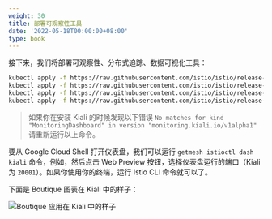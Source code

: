 ```yaml
---
weight: 30
title: 部署可观察性工具
date: '2022-05-18T00:00:00+08:00'
type: book
---
```


接下来，我们将部署可观察性、分布式追踪、数据可视化工具：

```bash
kubectl apply -f https://raw.githubusercontent.com/istio/istio/release-1.10/samples/addons/prometheus.yaml
kubectl apply -f https://raw.githubusercontent.com/istio/istio/release-1.10/samples/addons/grafana.yaml
kubectl apply -f https://raw.githubusercontent.com/istio/istio/release-1.10/samples/addons/kiali.yaml
kubectl apply -f https://raw.githubusercontent.com/istio/istio/release-1.10/samples/addons/extras/zipkin.yaml
```

>如果你在安装 Kiali 的时候发现以下错误 `No matches for kind "MonitoringDashboard" in version "monitoring.kiali.io/v1alpha1"` 请重新运行以上命令。

要从 Google Cloud Shell 打开仪表盘，我们可以运行 `getmesh istioctl dash kiali` 命令，例如，然后点击 Web Preview 按钮，选择仪表盘运行的端口（Kiali 为 `20001`）。如果你使用你的终端，运行 Istio CLI 命令就可以了。

下面是 Boutique 图表在 Kiali 中的样子：

![Boutique 应用在 Kiali 中的样子](../../images/008i3skNly1gtec8rpc6fj60vn0smtb802.jpg "Boutique 应用在 Kiali 中的样子")
